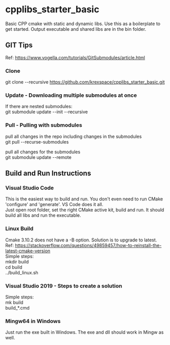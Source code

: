 # cpplibs_starter_basic
Basic CPP cmake with static and dynamic libs. Use this as a boilerplate to get started.
Output executable and shared libs are in the bin folder.

## GIT Tips
Ref: https://www.vogella.com/tutorials/GitSubmodules/article.html
### Clone
git clone --recursive https://github.com/krexspace/cpplibs_starter_basic.git
### Update - Downloading multiple submodules at once
If there are nested submodules:  
git submodule update --init --recursive
### Pull -  Pulling with submodules
pull all changes in the repo including changes in the submodules  
git pull --recurse-submodules

pull all changes for the submodules  
git submodule update --remote

## Build and Run Instructions
### Visual Studio Code
This is the easiest way to build and run. You don't even need to run CMake 'configure' and 'generate'. VS Code does it all.  
Just open root folder, set the right CMake active kit, build and run. It should build all libs and run the executable.

### Linux Build
Cmake 3.10.2 does not have a -B<build dir> option. Solution is to upgrade to latest.  
Ref: https://stackoverflow.com/questions/49859457/how-to-reinstall-the-latest-cmake-version  
Simple steps:  
mkdir build  
cd build  
../build_linux.sh  

### Visual Studio 2019 - Steps to create a solution
Simple steps:  
mk build  
build_*.cmd  

### Mingw64 in Windows 
Just run the exe built in Windows. The exe and dll should work in Mingw as well.
